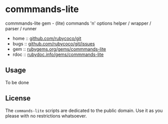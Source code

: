 # commmands-lite

commmands-lite gem - (lite) commands 'n' options helper / wrapper / parser / runner


* home  :: [github.com/rubycoco/git](https://github.com/rubycoco/git)
* bugs  :: [github.com/rubycoco/git/issues](https://github.com/rubycoco/git/issues)
* gem   :: [rubygems.org/gems/commmands-lite](https://rubygems.org/gems/commmands-lite)
* rdoc  :: [rubydoc.info/gems/commmands-lite](http://rubydoc.info/gems/commmands-lite)



## Usage

To be done




## License

The `commands-lite` scripts are dedicated to the public domain.
Use it as you please with no restrictions whatsoever.

